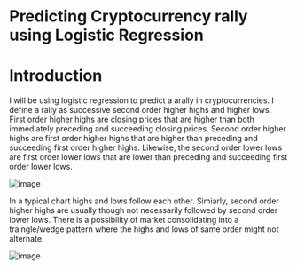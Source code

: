 # Predicting Cryptocurrency rally using Logistic Regression

# Introduction
I will be using logistic regression to predict a arally in cryptocurrencies. I define a rally as successive second order higher highs and higher lows. First order higher highs are closing prices that are higher than both immediately preceding and succeeding closing prices. Second order higher highs are first order higher highs that are higher than preceding and succeeding first order higher highs. Likewise, the second order lower lows are first order lower lows that are lower than preceding and succeeding first order lower lows. 

![image](https://user-images.githubusercontent.com/79707074/109423661-70746200-7a06-11eb-8639-649b3588c58a.png)

In a typical chart highs and lows follow each other. Simiarly, second order higher highs are usually though not necessarily followed by second order lower lows. There is a possibility of market consolidating into a traingle/wedge pattern where the highs and lows of same order might not alternate.

![image](https://user-images.githubusercontent.com/79707074/109423846-217afc80-7a07-11eb-98b8-288809fcd0bb.png)

